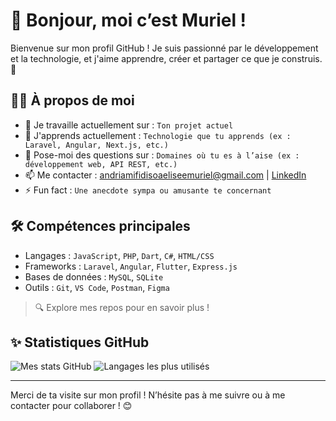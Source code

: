 # 👋 Bonjour, moi c’est Muriel !

Bienvenue sur mon profil GitHub ! Je suis passionné par le développement et la technologie, et j'aime apprendre, créer et partager ce que je construis. 🚀

## 👨‍💻 À propos de moi

- 🔭 Je travaille actuellement sur : `Ton projet actuel`
- 🌱 J'apprends actuellement : `Technologie que tu apprends (ex : Laravel, Angular, Next.js, etc.)`
- 💬 Pose-moi des questions sur : `Domaines où tu es à l’aise (ex : développement web, API REST, etc.)`
- 📫 Me contacter : andriamifidisoaeliseemuriel@gmail.com | [LinkedIn](https://linkedin.com/in/tonprofil)
- ⚡ Fun fact : `Une anecdote sympa ou amusante te concernant`

## 🛠️ Compétences principales

- Langages : `JavaScript`, `PHP`, `Dart`, `C#`, `HTML/CSS`
- Frameworks : `Laravel`, `Angular`, `Flutter`, `Express.js`
- Bases de données : `MySQL`, `SQLite`
- Outils : `Git`, `VS Code`, `Postman`, `Figma`


> 🔍 Explore mes repos pour en savoir plus !

## ✨ Statistiques GitHub

![Mes stats GitHub](https://github-readme-stats.vercel.app/api?username=tonpseudo&show_icons=true&theme=radical)
![Langages les plus utilisés](https://github-readme-stats.vercel.app/api/top-langs/?username=tonpseudo&layout=compact&theme=radical)

---

Merci de ta visite sur mon profil ! N’hésite pas à me suivre ou à me contacter pour collaborer ! 😊
